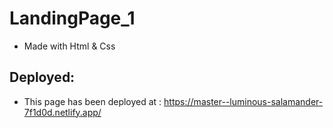 # LandingPage_1
- Made with Html & Css

## Deployed:
- This page has been deployed at : https://master--luminous-salamander-7f1d0d.netlify.app/
